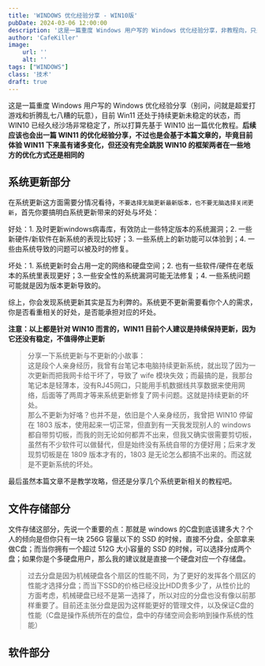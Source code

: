 ```yaml
---
title: 'WINDOWS 优化经验分享 - WIN10版'
pubDate: 2024-03-06 12:00:00
description: '这是一篇重度 Windows 用户写的 Windows 优化经验分享，非教程向，只是单纯的个人经验分享和讨论罢了，目前主要针对WIN10，不过WIN11也是用的上滴'
author: 'CafeKiller'
image:
    url: ''
    alt: ''
tags: ["WINDOWS"]
class: '技术'
draft: true
---
```


这是一篇重度 Windows 用户写的 Windows 优化经验分享（别问，问就是超爱打游戏和折腾乱七八糟的玩意），目前 Win11 还处于持续更新未稳定的状态，而 WIN10 已经久经沙场非常稳定了，所以打算先基于 WIN10 出一篇优化教程。**后续应该也会出一篇 WIN11 的优化经验分享，不过也是会基于本篇文章的，毕竟目前体验 WIN11 下来虽有诸多变化，但还没有完全跳脱 WIN10 的框架两者在一些地方的优化方式还是相同的**

## 系统更新部分

在系统更新这方面需要分情况看待，`不要选择无脑更新最新版本，也不要无脑选择关闭更新`，首先你要搞明白系统更新带来的好处与坏处：

好处：1. 及时更新windows病毒库，有效防止一些特定版本的系统漏洞；2. 一些新硬件/新软件在新系统的表现比较好；3. 一些系统上的新功能可以体验到；4. 一些由系统导致的问题可以被及时的修复。

坏处：1. 系统更新时会占用一定的网络和硬盘空间；2. 也有一些软件/硬件在老版本的系统里表现更好；3.一些安全性的系统漏洞可能无法修复；4. 一些系统问题可能就是因为版本更新导致的。

综上，你会发现系统更新其实是互为利弊的。系统更不更新需要看你个人的需求，你是否看重相关的好处，是否能承担对应的坏处。

__注意：以上都是针对 WIN10 而言的，WIN11 目前个人建议是持续保持更新，因为它还没有稳定，不值得停止更新__

> 分享一下系统更新与不更新的小故事：  
> 这是段个人亲身经历，我曾有台笔记本电脑持续更新系统，就出现了因为一次更新而把我网卡给干坏了，导致了 wife 模块失效；而最搞的是，我那台笔记本是轻薄本，没有RJ45网口，只能用手机数据线共享数据来使用网络，后面等了两周才等来系统更新修复了网卡问题。这就是持续更新的坏处。  
> 那么不更新为好咯？也并不是，依旧是个人亲身经历，我曾把 WIN10 停留在 1803 版本，使用起来一切正常，但直到有一天我发现别人的 windows 都自带剪切板，而我的则无论如何都弄不出来，但我又确实很需要剪切板，虽然有不少软件可以做替代，但是始终没有系统自带的方便好用；后来才发现剪切板是在 1809 版本才有的，1803 是无论怎么都搞不出来的。而这就是不更新系统的坏处。  

最后虽然本篇文章不是教学攻略，但还是分享几个系统更新相关的教程吧。

## 文件存储部分

文件存储这部分，先说一个重要的点：那就是 windows 的C盘到底该建多大？个人的倾向是但你只有一块 256G 容量以下的 SSD 的时候，直接不分盘，全部拿来做C盘；而当你拥有一个超过 512G 大小容量的 SSD 的时候，可以选择分成两个盘；如果你是个多硬盘用户，那么我的建议就是直接一个硬盘对应一个存储盘。

> 过去分盘是因为机械硬盘各个扇区的性能不同，为了更好的发挥各个扇区的性能才选择分盘；而当下SSD的价格已经没比HDD贵多少了，从性价比的方面考虑，机械硬盘已经不是第一选择了，所以对应的分盘也没有像以前那样重要了。目前还主张分盘是因为这样能更好的管理文件，以及保证C盘的性能（C盘是操作系统所在的盘位，盘中的存储空间会影响到操作系统的性能）

## 软件部分
